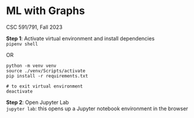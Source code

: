 # ML with Graphs

CSC 591/791, Fall 2023

**Step 1**: Activate virtual environment and install dependencies  
`pipenv shell`

OR 

```
python -m venv venv
source ./venv/Scripts/activate
pip install -r requirements.txt

# to exit virtual environment
deactivate
```

**Step 2**: Open Jupyter Lab  
`jupyter lab`: this opens up a Jupyter notebook environment in the browser
